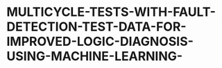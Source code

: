 # MULTICYCLE-TESTS-WITH-FAULT-DETECTION-TEST-DATA-FOR-IMPROVED-LOGIC-DIAGNOSIS-USING-MACHINE-LEARNING-